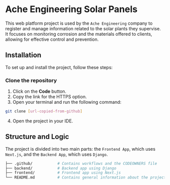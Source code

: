 # Ache Engineering Solar Panels

This web platform project is used by the `Ache Engineering` company to register and manage information related to the solar plants they supervise. It focuses on monitoring corrosion and the materials offered to clients, allowing for effective control and prevention.

## Installation

To set up and install the project, follow these steps:

### Clone the repository

1. Click on the **Code** button.
2. Copy the link for the HTTPS option.
3. Open your terminal and run the following command:

```bash
git clone [url-copied-from-github]
```

4. Open the project in your IDE.

## Structure and Logic

The project is divided into two main parts: the `Frontend App`, which uses `Next.js`, and the `Backend App`, which uses `Django`.

```sh
├── .github/           # Contains workflows and the CODEOWNERS file
├── backend/           # Backend app using Django
├── frontend/          # Frontend app using Next.js
└── README.md          # Contains general information about the project
```
